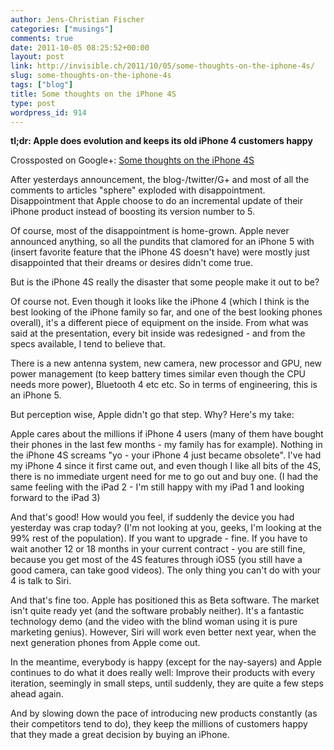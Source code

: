 ```yaml
---
author: Jens-Christian Fischer
categories: ["musings"]
comments: true
date: 2011-10-05 08:25:52+00:00
layout: post
link: http://invisible.ch/2011/10/05/some-thoughts-on-the-iphone-4s/
slug: some-thoughts-on-the-iphone-4s
tags: ["blog"]
title: Some thoughts on the iPhone 4S
type: post
wordpress_id: 914
---
```


**tl;dr: Apple does evolution and keeps its old iPhone 4 customers happy**

Crossposted on Google+: [Some thoughts on the iPhone 4S](https://plus.google.com/109789939743085010576/posts/6XLEmkEc1v9) 

After yesterdays announcement, the blog-/twitter/G+ and most of all the comments to articles "sphere" exploded with disappointment. Disappointment that Apple choose to do an incremental update of their iPhone product instead of boosting its version number to 5.

Of course, most of the disappointment is home-grown. Apple never announced anything, so all the pundits that clamored for an iPhone 5 with (insert favorite feature that the iPhone 4S doesn't have) were mostly just disappointed that their dreams or desires didn't come true.

But is the iPhone 4S really the disaster that some people make it out to be?

Of course not. Even though it looks like the iPhone 4 (which I think is the best looking of the iPhone family so far, and one of the best looking phones overall), it's a different piece of equipment on the inside. From what was said at the presentation, every bit inside was redesigned - and from the specs available, I tend to believe that.

There is a new antenna system, new camera, new processor and GPU, new power management (to keep battery times similar even though the CPU needs more power), Bluetooth 4 etc etc. So in terms of engineering, this is an iPhone 5.

But perception wise, Apple didn't go that step. Why? Here's my take:

Apple cares about the millions if iPhone 4 users (many of them have bought their phones in the last few months - my family has for example). Nothing in the iPhone 4S screams "yo - your iPhone 4 just became obsolete". I've had my iPhone 4 since it first came out, and even though I like all bits of the 4S, there is no immediate urgent need for me to go out and buy one. (I had the same feeling with the iPad 2 - I'm still happy with my iPad 1 and looking forward to the iPad 3)

And that's good! How would you feel, if suddenly the device you had yesterday was crap today? (I'm not looking at you, geeks, I'm looking at the 99% rest of the population). If you want to upgrade - fine. If you have to wait another 12 or 18 months in your current contract - you are still fine, because you get most of the 4S features through iOS5 (you still have a good camera, can take good videos). The only thing you can't do with your 4 is talk to Siri.

And that's fine too. Apple has positioned this as Beta software. The market isn't quite ready yet (and the software probably neither). It's a fantastic technology demo (and the video with the blind woman using it is pure marketing genius). However, Siri will work even better next year, when the next generation phones from Apple come out.

In the meantime, everybody is happy (except for the nay-sayers) and Apple continues to do what it does really well: Improve their products with every iteration, seemingly in small steps, until suddenly, they are quite a few steps ahead again.

And by slowing down the pace of introducing new products constantly (as their competitors tend to do), they keep the millions of customers happy that they made a great decision by buying an iPhone.
